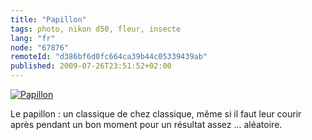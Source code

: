 ```yaml
---
title: "Papillon"
tags: photo, nikon d50, fleur, insecte
lang: "fr"
node: "67876"
remoteId: "d386bf6d0fc664ca39b44c05339439ab"
published: 2009-07-26T23:51:52+02:00
---
```

<a href="/images/papillon.jpg">![Papillon](/images/660x/papillon.jpg)
</a>

Le papillon : un classique de chez classique, même si il faut leur courir après pendant un bon moment pour un résultat assez ... aléatoire.

